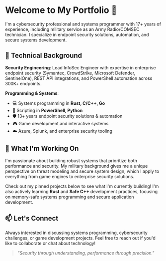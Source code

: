 # Welcome to My Portfolio 👋

I'm a cybersecurity professional and systems programmer with 17+ years of experience, including military service as an Army Radio/COMSEC technician. I specialize in endpoint security solutions, automation, and secure systems development.

## 🔧 Technical Background

**Security Engineering**: Lead InfoSec Engineer with expertise in enterprise endpoint security (Symantec, CrowdStrike, Microsoft Defender, SentinelOne), REST API integrations, and PowerShell automation across 300K+ endpoints.

**Programming & Systems**:
* 💻 Systems programming in **Rust, C/C++, Go**
* 📜 Scripting in **PowerShell, Python**
* 🛡️ 13+ years endpoint security solutions & automation
* 🎮 Game development and interactive systems
* ☁️ Azure, Splunk, and enterprise security tooling

## 🚀 What I'm Working On

I'm passionate about building robust systems that prioritize both performance and security. My military background gives me a unique perspective on threat modeling and secure system design, which I apply to everything from game engines to enterprise security solutions.

Check out my pinned projects below to see what I'm currently building! I'm also actively learning **Rust** and **Safe C++** development practices, focusing on memory-safe systems programming and secure application development.

## 📫 Let's Connect

Always interested in discussing systems programming, cybersecurity challenges, or game development projects. Feel free to reach out if you'd like to collaborate or chat about technology!

> *"Security through understanding, performance through precision."*
